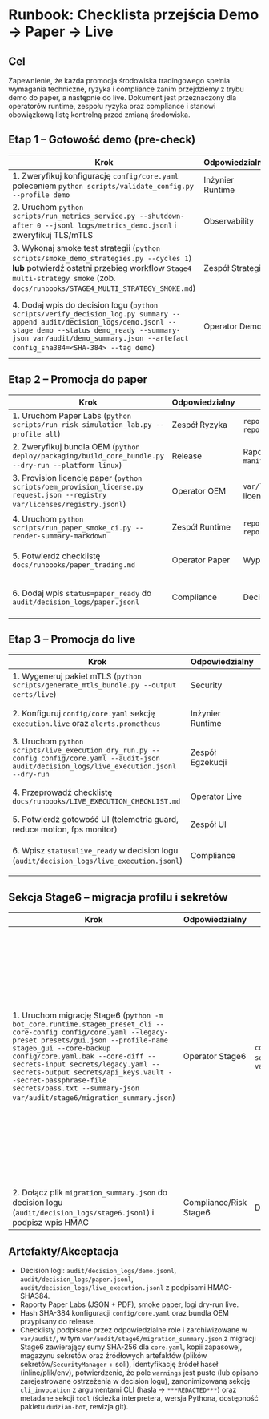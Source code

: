 # Runbook: Checklista przejścia Demo → Paper → Live

## Cel
Zapewnienie, że każda promocja środowiska tradingowego spełnia wymagania techniczne, ryzyka i compliance zanim przejdziemy z trybu demo do paper, a następnie do live. Dokument jest przeznaczony dla operatorów runtime, zespołu ryzyka oraz compliance i stanowi obowiązkową listę kontrolną przed zmianą środowiska.

## Etap 1 – Gotowość demo (pre-check)
| Krok | Odpowiedzialny | Artefakty | Akceptacja |
| --- | --- | --- | --- |
| 1. Zweryfikuj konfigurację `config/core.yaml` poleceniem `python scripts/validate_config.py --profile demo` | Inżynier Runtime | Raport walidacji, `config/core.yaml` (hash SHA-256) | Raport bez błędów, hash wpisany do decision logu |
| 2. Uruchom `python scripts/run_metrics_service.py --shutdown-after 0 --jsonl logs/metrics_demo.jsonl` i zweryfikuj TLS/mTLS | Observability | `logs/metrics_demo.jsonl`, snapshot TLS | Potwierdzony status TLS/mTLS, brak ostrzeżeń o kluczach |
| 3. Wykonaj smoke test strategii (`python scripts/smoke_demo_strategies.py --cycles 1`) **lub** potwierdź ostatni przebieg workflow `Stage4 multi-strategy smoke` (zob. `docs/runbooks/STAGE4_MULTI_STRATEGY_SMOKE.md`) | Zespół Strategii | `reports/demo_smoke/*.json`, logi, `var/audit/acceptance/<TS>/stage4_smoke/*` | Wynik PASS, numer joba zapisany w runbooku Stage4, brak odchyleń > tolerancji |
| 4. Dodaj wpis do decision logu (`python scripts/verify_decision_log.py summary --append audit/decision_logs/demo.jsonl --stage demo --status demo_ready --summary-json var/audit/demo_summary.json --artefact config_sha384=<SHA-384> --tag demo`) | Operator Demo | `audit/decision_logs/demo.jsonl`, `var/audit/demo_summary.json` | Wpis podpisany HMAC (`signature.algorithm=HMAC-SHA256`), zawiera artefakt `summary_sha256` i `config_sha384`, tag `demo` oraz status `demo_ready` |

## Etap 2 – Promocja do paper
| Krok | Odpowiedzialny | Artefakty | Akceptacja |
| --- | --- | --- | --- |
| 1. Uruchom Paper Labs (`python scripts/run_risk_simulation_lab.py --profile all`) | Zespół Ryzyka | `reports/paper_labs/*.json`, `reports/paper_labs/*.pdf` | Wszystkie profile PASS, podpis Compliance |
| 2. Zweryfikuj bundla OEM (`python deploy/packaging/build_core_bundle.py --dry-run --platform linux`) | Release | Raport bundlera, `manifest.json` | Manifest podpisany, brak rozbieżności |
| 3. Provision licencję paper (`python scripts/oem_provision_license.py request.json --registry var/licenses/registry.jsonl`) | Operator OEM | `var/licenses/registry.jsonl`, licencja `.jsonl` | Licencja podpisana, wpis w decision logu |
| 4. Uruchom `python scripts/run_paper_smoke_ci.py --render-summary-markdown` | Zespół Runtime | `reports/paper_smoke/*.json`, `reports/paper_smoke/*.md` | Smoke PASS, raport przesłany do compliance |
| 5. Potwierdź checklistę `docs/runbooks/paper_trading.md` | Operator Paper | Wypełniona lista kontrolna | Sekcja „Akceptacja” podpisana przez Compliance |
| 6. Dodaj wpis `status=paper_ready` do `audit/decision_logs/paper.jsonl` | Compliance | Decision log paper | Wpis podpisany HMAC-SHA384, zweryfikowany `verify_decision_log.py` |

## Etap 3 – Promocja do live
| Krok | Odpowiedzialny | Artefakty | Akceptacja |
| --- | --- | --- | --- |
| 1. Wygeneruj pakiet mTLS (`python scripts/generate_mtls_bundle.py --output certs/live`) | Security | `certs/live/*`, rejestr rotacji | Komplet materiałów TLS, potwierdzony fingerprint CA |
| 2. Konfiguruj `config/core.yaml` sekcję `execution.live` oraz `alerts.prometheus` | Inżynier Runtime | Nowa wersja `config/core.yaml`, diff Git | PR zatwierdzony, hash wpisany do decision logu |
| 3. Uruchom `python scripts/live_execution_dry_run.py --config config/core.yaml --audit-json audit/decision_logs/live_execution.jsonl --dry-run` | Zespół Egzekucji | Raport dry-run, decision log | Dry-run PASS, brak błędów adapterów |
| 4. Przeprowadź checklistę `docs/runbooks/LIVE_EXECUTION_CHECKLIST.md` | Operator Live | Wypełniony formularz checklisty | Wszystkie pola `Akceptacja` oznaczone jako `[x]` |
| 5. Potwierdź gotowość UI (telemetria guard, reduce motion, fps monitor) | Zespół UI | Logi UI (`logs/ui_telemetry_alerts.jsonl`) | Guard aktywny, brak ostrzeżeń |
| 6. Wpisz `status=live_ready` w decision logu (`audit/decision_logs/live_execution.jsonl`) | Compliance | Decision log live | Wpis podpisany HMAC, zweryfikowany `verify_decision_log.py --strict` |

## Sekcja Stage6 – migracja profilu i sekretów
| Krok | Odpowiedzialny | Artefakty | Akceptacja |
| --- | --- | --- | --- |
| 1. Uruchom migrację Stage6 (`python -m bot_core.runtime.stage6_preset_cli --core-config config/core.yaml --legacy-preset presets/gui.json --profile-name stage6_gui --core-backup config/core.yaml.bak --core-diff --secrets-input secrets/legacy.yaml --secrets-output secrets/api_keys.vault --secret-passphrase-file secrets/pass.txt --summary-json var/audit/stage6/migration_summary.json`) | Operator Stage6 | `config/core.yaml`, `config/core.yaml.bak`, `secrets/api_keys.vault`, `var/audit/stage6/migration_summary.json` | Diff z `--core-diff` przejrzany, kopia zapasowa zarchiwizowana, magazyn sekretów zaszyfrowany, sumy SHA-256 w `migration_summary.json` potwierdzone (core, backup, magazyn, źródłowe pliki sekretów i opcjonalna sól), zarejestrowane źródła haseł (`output_passphrase`, `legacy_security_passphrase` = inline/plik/env) oraz brak ostrzeżeń w polu `warnings` (ewentualne wpisy udokumentowane w decision logu); sekcja `cli_invocation` zawiera zanonimizowaną listę argumentów (hasła zastąpione `***REDACTED***`), a sekcja `tool` rejestruje interpreter, wersję pakietu i rewizję git migratora (wartości potwierdzone w decision logu) |
| 2. Dołącz plik `migration_summary.json` do decision logu (`audit/decision_logs/stage6.jsonl`) i podpisz wpis HMAC | Compliance/Risk Stage6 | Decision log Stage6, plik podsumowania | Wpis zawiera hash SHA-384 podsumowania oraz status `stage6_profile_ready` |

## Artefakty/Akceptacja
- Decision logi: `audit/decision_logs/demo.jsonl`, `audit/decision_logs/paper.jsonl`, `audit/decision_logs/live_execution.jsonl` z podpisami HMAC-SHA384.
- Raporty Paper Labs (JSON + PDF), smoke paper, logi dry-run live.
- Hash SHA-384 konfiguracji `config/core.yaml` oraz bundla OEM przypisany do release.
- Checklisty podpisane przez odpowiedzialne role i zarchiwizowane w `var/audit/`, w tym `var/audit/stage6/migration_summary.json` z migracji Stage6 zawierający sumy SHA-256 dla `core.yaml`, kopii zapasowej, magazynu sekretów oraz źródłowych artefaktów (plików sekretów/`SecurityManager` + soli), identyfikację źródeł haseł (inline/plik/env), potwierdzenie, że pole `warnings` jest puste (lub opisano zarejestrowane ostrzeżenia w decision logu), zanonimizowaną sekcję `cli_invocation` z argumentami CLI (hasła → `***REDACTED***`) oraz metadane sekcji `tool` (ścieżka interpretera, wersja Pythona, dostępność pakietu `dudzian-bot`, rewizja git).
